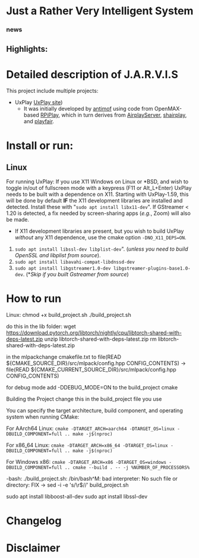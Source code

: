 # Just a Rather Very Intelligent System

### news

## Highlights:


# Detailed description of J.A.R.V.I.S

This project include multiple projects:
* UxPlay [UxPlay site](https://github.com/FDH2/UxPlay))
  * It was initially developed by
[antimof](http://github.com/antimof/Uxplay) using code 
from OpenMAX-based [RPiPlay](https://github.com/FD-/RPiPlay), which in turn derives from
[AirplayServer](https://github.com/KqsMea8/AirplayServer),
[shairplay](https://github.com/juhovh/shairplay), and [playfair](https://github.com/EstebanKubata/playfair).


# Install or run:
## Linux
For running UxPlay:
If you use X11 Windows on Linux or *BSD, and wish to toggle in/out of fullscreen mode with a keypress
(F11 or Alt_L+Enter)
UxPlay needs to be built with a dependence on X11.  Starting with UxPlay-1.59, this will be done by
default **IF** the X11 development libraries are installed and detected.   Install these with
"`sudo apt install libx11-dev`".    If GStreamer < 1.20 is detected, a fix needed by 
screen-sharing apps (_e.g._, Zoom) will also be made.

* If X11 development libraries are present, but you
wish to build UxPlay *without* any X11 dependence, use
the cmake option `-DNO_X11_DEPS=ON`.

1. `sudo apt install libssl-dev libplist-dev`".
    (_unless you need to build OpenSSL and libplist from source_).
2.  `sudo apt install libavahi-compat-libdnssd-dev`
3.  `sudo apt install libgstreamer1.0-dev libgstreamer-plugins-base1.0-dev`. (\*_Skip if you built Gstreamer from source_)



# How to run
Linux: chmod +x build_project.sh
./build_project.sh

do this in the lib folder:
wget https://download.pytorch.org/libtorch/nightly/cpu/libtorch-shared-with-deps-latest.zip
unzip libtorch-shared-with-deps-latest.zip
rm libtorch-shared-with-deps-latest.zip

in the mlpackchange cmakefile.txt to 
file(READ ${CMAKE_SOURCE_DIR}/src/mlpack/config.hpp CONFIG_CONTENTS) -> file(READ ${CMAKE_CURRENT_SOURCE_DIR}/src/mlpack/config.hpp CONFIG_CONTENTS)

for debug mode add -DDEBUG_MODE=ON to the build_project cmake

Building the Project change this in the build_project file you use

You can specify the target architecture, build component, and operating system when running CMake:

For AArch64 Linux:
``cmake -DTARGET_ARCH=aarch64 -DTARGET_OS=linux -DBUILD_COMPONENT=full ..
make -j$(nproc)``

For x86_64 Linux:
``cmake -DTARGET_ARCH=x86_64 -DTARGET_OS=linux -DBUILD_COMPONENT=full ..
make -j$(nproc)``

For Windows x86:
``cmake -DTARGET_ARCH=x86 -DTARGET_OS=windows -DBUILD_COMPONENT=full ..
cmake --build . -- -j %NUMBER_OF_PROCESSORS%``

-bash: ./build_project.sh: /bin/bash^M: bad interpreter: No such file or directory: FIX -> sed -i -e 's/\r$//' build_project.sh

sudo apt install libboost-all-dev
sudo apt install libssl-dev

# Changelog

# Disclaimer

